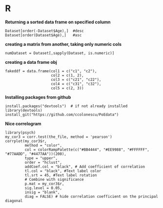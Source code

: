 # R

**Returning a sorted data frame on specified column**

    Dataset[order(-Dataset$Age),]  #desc
    Dataset[order(Dataset$Age),]   #asc
  
**creating a matrix from another, taking only numeric cols**

    numDataset = Dataset[,sapply(Dataset, is.numeric)]
  
**creating a data frame obj**

    fakeddf = data.frame(col1 = c("c1", "c2"),
                         col2 = c(1, 2),
                         col3 = c("c21", "c22"),
                         col4 = c("c31", "c32"),
                         col5 = c(2, 3))

**Installing packages from github**

    install.packages("devtools")  # if not already installed
    library(devtools)
    install_git("https://github.com/ccolonescu/PoEdata")

**Nice correlogram**

    library(psych)
    my_cor3 = corr.test(the_file, method = 'pearson')
    corrplot(my_cor3$r, 
             method = "color", 
             col = colorRampPalette(c("#BB4444", "#EE9988", "#FFFFFF", "#77AADD", "#4477AA"))(200), 
             type = "upper", 
             order = "hclust", 
             addCoef.col = "black", # Add coefficient of correlation
             tl.col = "black", #Text label color
             tl.srt = 45, #Text label rotation
             # Combine with significance
             p.mat = my_cor3$r, 
             sig.level = 0.05, 
             insig = "blank", 
             diag = FALSE) # hide correlation coefficient on the principal diagonal

